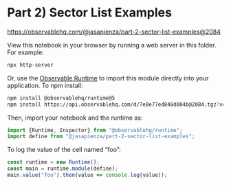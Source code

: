 # Part 2) Sector List Examples

https://observablehq.com/@jasapienza/part-2-sector-list-examples@2084

View this notebook in your browser by running a web server in this folder. For
example:

~~~sh
npx http-server
~~~

Or, use the [Observable Runtime](https://github.com/observablehq/runtime) to
import this module directly into your application. To npm install:

~~~sh
npm install @observablehq/runtime@5
npm install https://api.observablehq.com/d/7e0e77ed848d004b@2084.tgz?v=3
~~~

Then, import your notebook and the runtime as:

~~~js
import {Runtime, Inspector} from "@observablehq/runtime";
import define from "@jasapienza/part-2-sector-list-examples";
~~~

To log the value of the cell named “foo”:

~~~js
const runtime = new Runtime();
const main = runtime.module(define);
main.value("foo").then(value => console.log(value));
~~~
